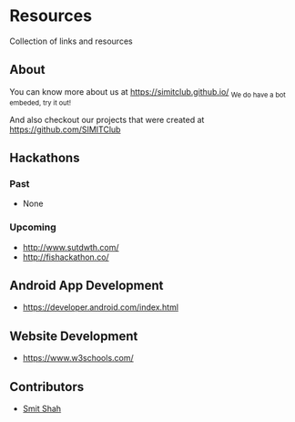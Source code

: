 # Resources
Collection of links and resources

## About
You can know more about us at https://simitclub.github.io/ <sub>We do have a bot embeded, try it out!</sub>

And also checkout our projects that were created at https://github.com/SIMITClub

## Hackathons
### Past
- None
### Upcoming
- http://www.sutdwth.com/
- http://fishackathon.co/

## Android App Development
- https://developer.android.com/index.html

## Website Development
- https://www.w3schools.com/

## Contributors
- [Smit Shah](https://github.com/shah-smit)


